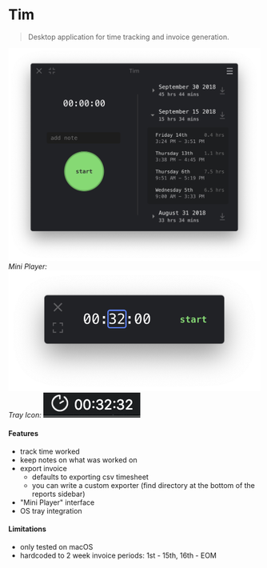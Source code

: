 Tim
===
> Desktop application for time tracking and invoice generation.

![Screenshot of Tim with Reports Sidebar](./screenshots/timer-with-reports.png)<br>
*Mini Player:*
![Screenshot of Tim Mini Player](./screenshots/mini-player-set-time.png)<br>
*Tray Icon:*
![Screenshot of Tim Tray Icon](./screenshots/tray-icon.png)


#### Features
- track time worked
- keep notes on what was worked on
- export invoice
    - defaults to exporting csv timesheet
    - you can write a custom exporter (find directory at the bottom of the reports sidebar)
- "Mini Player" interface
- OS tray integration

#### Limitations
- only tested on macOS
- hardcoded to 2 week invoice periods: 1st - 15th, 16th - EOM
